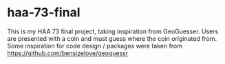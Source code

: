 # haa-73-final
This is my HAA 73 final project, taking inspiration from GeoGuesser. Users are presented with a coin and must guess where the coin originated from.
Some inspiration for code design / packages were taken from https://github.com/bensizelove/geoguessr
